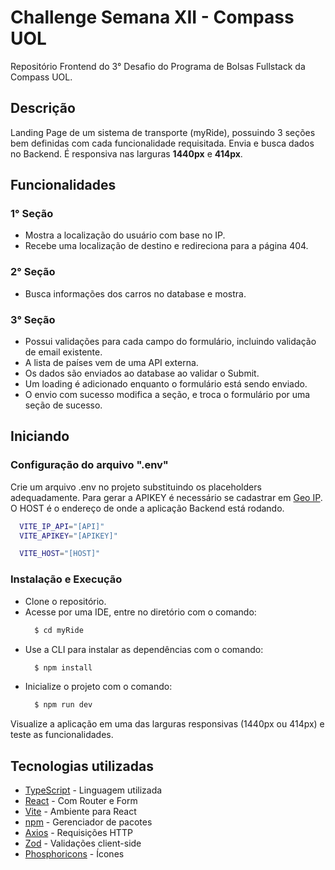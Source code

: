 # Challenge Semana XII - Compass UOL

Repositório Frontend do 3° Desafio do Programa de Bolsas Fullstack da Compass UOL.

## Descrição

Landing Page de um sistema de transporte (myRide), possuindo 3 seções bem definidas com cada funcionalidade requisitada.
Envia e busca dados no Backend. 
É responsiva nas larguras <strong>1440px</strong> e <strong>414px</strong>.

## Funcionalidades

### 1° Seção

<ul>
  <li>Mostra a localização do usuário com base no IP.</li>
  <li>Recebe uma localização de destino e redireciona para a página 404.</li>
</ul>

### 2° Seção

<ul>
  <li>Busca informações dos carros no database e mostra.</li>
</ul>

### 3° Seção

<ul>
  <li>Possui validações para cada campo do formulário, incluindo validação de email existente.</li>
  <li>A lista de países vem de uma API externa.</li>
  <li>Os dados são enviados ao database ao validar o Submit.</li>
  <li>Um loading é adicionado enquanto o formulário está sendo enviado.</li>
  <li>O envio com sucesso modifica a seção, e troca o formulário por uma seção de sucesso.</li>
</ul>

## Iniciando

### Configuração do arquivo ".env"

Crie um arquivo .env no projeto substituindo os placeholders adequadamente. Para gerar a APIKEY é necessário se cadastrar em
<a href="https://geo.ipify.org">Geo IP</a>. O HOST é o endereço de onde a aplicação Backend está rodando.

```bash
  VITE_IP_API="[API]"
  VITE_APIKEY="[APIKEY]"

  VITE_HOST="[HOST]"
```

### Instalação e Execução

<ul>
  <li>Clone o repositório.</li>
  <li>Acesse por uma IDE, entre no diretório com o comando: </li>

  ```bash
    $ cd myRide
  ```

  <li>Use a CLI para instalar as dependências com o comando: </li>

  ```bash
    $ npm install
  ```

  <li>Inicialize o projeto com o comando: </li>

  ```bash
    $ npm run dev
  ```
</ul>

Visualize a aplicação em uma das larguras responsivas (1440px ou 414px) e teste as funcionalidades.

## Tecnologias utilizadas

<ul>
  <li> <a href="https://www.typescriptlang.org/" target="_blank">TypeScript</a> - Linguagem utilizada </li>
  <li> <a href="https://react.dev/" target="_blank">React</a> - Com Router e Form </li>
  <li> <a href="https://vitejs.dev/" target="_blank">Vite</a> - Ambiente para React </li>
  <li> <a href="https://www.npmjs.com/" target="_blank">npm</a> - Gerenciador de pacotes </li>
  <li> <a href="https://github.com/axios/axios" target="_blank">Axios</a> - Requisições HTTP </li>
  <li> <a href="https://zod.dev/" target="_blank">Zod</a> - Validações client-side </li>
  <li> <a href="https://phosphoricons.com/" target="_blank">Phosphoricons</a> - Ícones </li>
</ul>
